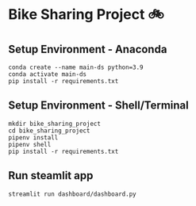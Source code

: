 # Bike Sharing Project 🚲

## Setup Environment - Anaconda
```
conda create --name main-ds python=3.9
conda activate main-ds
pip install -r requirements.txt
```

## Setup Environment - Shell/Terminal
```
mkdir bike_sharing_project
cd bike_sharing_project
pipenv install
pipenv shell
pip install -r requirements.txt
```

## Run steamlit app
```
streamlit run dashboard/dashboard.py
```
